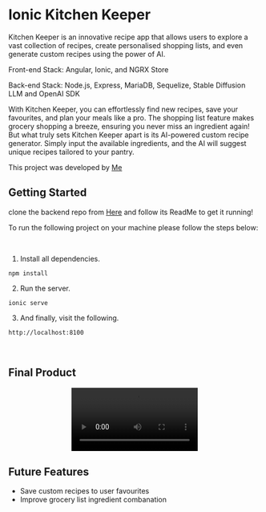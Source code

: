 # Ionic Kitchen Keeper

Kitchen Keeper is an innovative recipe app that allows users to explore a vast collection of recipes, create personalised shopping lists, and even generate custom recipes using the power of AI.

Front-end Stack: Angular, Ionic, and NGRX Store

Back-end Stack: Node.js, Express, MariaDB, Sequelize, Stable Diffusion LLM and OpenAI SDK

With Kitchen Keeper, you can effortlessly find new recipes, save your favourites, and plan your meals like a pro. The shopping list feature makes grocery shopping a breeze, ensuring you never miss an ingredient again!
But what truly sets Kitchen Keeper apart is its AI-powered custom recipe generator. Simply input the available ingredients, and the AI will suggest unique recipes tailored to your pantry.

This project was developed by [Me](https://github.com/Moneeroz)
<br>

## Getting Started

clone the backend repo from [Here](https://github.com/moneeroz/kitchen-keeper-backend) and follow its ReadMe to get it running!

To run the following project on your machine please follow the steps below:

<br>

1. Install all dependencies.

```
npm install
```

2. Run the server.

```
ionic serve
```

3. And finally, visit the following.

```
http://localhost:8100
```

<br>

## Final Product

<div align="center">
    <video src="https://res.cloudinary.com/dsity4tvx/video/upload/v1689808391/demo/Peek_2023-07-01_12-14_vtgqkl.webm" width="50%">
    <img src="https://res.cloudinary.com/dsity4tvx/image/upload/v1689808212/demo/m_login_ngzs9u.png" alt="Auth Page" width="50%"  style="padding: 20px"/>
    <img src="https://res.cloudinary.com/dsity4tvx/image/upload/v1689808212/demo/m-recipes_lr2ozt.png" alt="Recipes Page" width="50%"  style="padding: 20px"/>
    <img src="https://res.cloudinary.com/dsity4tvx/image/upload/v1689808212/demo/side_menu_di4hvq.png" alt="Side menu" width="50%"  style="padding: 20px"/>
    <img src="https://res.cloudinary.com/dsity4tvx/image/upload/v1689808212/demo/m_recipe_xm4np3.png" alt="Recipe info page" width="50%"  style="padding: 20px"/>
    <img src="https://res.cloudinary.com/dsity4tvx/image/upload/v1689808212/demo/m_cart_ulxfo9.png" alt="Grocery cart" width="50%"  style="padding: 20px"/>
</div>

## Future Features

- Save custom recipes to user favourites
- Improve grocery list ingredient combanation
